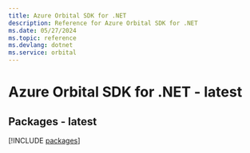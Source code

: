 ```yaml
---
title: Azure Orbital SDK for .NET
description: Reference for Azure Orbital SDK for .NET
ms.date: 05/27/2024
ms.topic: reference
ms.devlang: dotnet
ms.service: orbital
---
```

# Azure Orbital SDK for .NET - latest
## Packages - latest
[!INCLUDE [packages](orbital-index.md)]